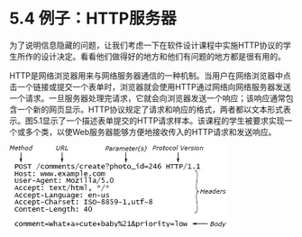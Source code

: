 # 5.4 例子：HTTP服务器

为了说明信息隐藏的问题，让我们考虑一下在软件设计课程中实施HTTP协议的学生所作的设计决定。看看他们做得好的地方和他们有问题的地方都是很有用的。

HTTP是网络浏览器用来与网络服务器通信的一种机制。当用户在网络浏览器中点击一个链接或提交一个表单时，浏览器就会使用HTTP通过网络向网络服务器发送一个请求。一旦服务器处理完请求，它就会向浏览器发送一个响应；该响应通常包含一个新的网页显示。HTTP协议规定了请求和响应的格式，两者都以文本形式表示。图5.1显示了一个描述表单提交的HTTP请求样本。该课程的学生被要求实现一个或多个类，以使Web服务器能够方便地接收传入的HTTP请求和发送响应。

![图5.1：HTTP协议中的POST请求由通过TCP套接字发送的文本组成。每个请求都包含一个初始行，一个以空行结束的头信息集合，以及一个可选的正文。初始行包含请求类型（POST用于提交表单数据），表示操作的URL（/comments/create）和可选参数（photo\_id的值为246），以及发送方使用的HTTP协议版本。每个头行由一个名称组成，如Content-Length，然后是其值。对于这个请求，主体包含额外的参数（评论和优先级）。](../.gitbook/assets/image.png)
